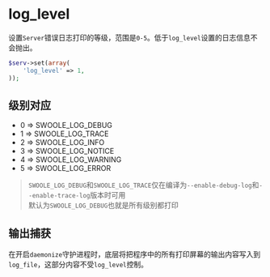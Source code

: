 # log_level

设置`Server`错误日志打印的等级，范围是`0-5`。低于`log_level`设置的日志信息不会抛出。

```php
$serv->set(array(
    'log_level' => 1,
));
```

级别对应
-----
* 0 => SWOOLE_LOG_DEBUG
* 1 => SWOOLE_LOG_TRACE
* 2 => SWOOLE_LOG_INFO
* 3 => SWOOLE_LOG_NOTICE
* 4 => SWOOLE_LOG_WARNING
* 5 => SWOOLE_LOG_ERROR

> `SWOOLE_LOG_DEBUG`和`SWOOLE_LOG_TRACE`仅在编译为`--enable-debug-log`和`--enable-trace-log`版本时可用  
> 默认为`SWOOLE_LOG_DEBUG`也就是所有级别都打印

输出捕获
----
在开启`daemonize`守护进程时，底层将把程序中的所有打印屏幕的输出内容写入到`log_file`，这部分内容不受`log_level`控制。